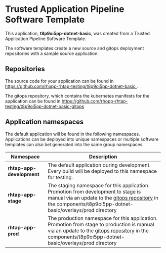 # Trusted Application Pipeline Software Template

This application, **t8p9oi5pp-dotnet-basic**, was created from a Trusted Application Pipeline Software Template.

The software templates create a new source and gitops deployment repositories with a sample source application. 

## Repositories

The source code for your application can be found in [https://github.com/rhopp-rhtap-testing/t8p9oi5pp-dotnet-basic ](https://github.com/rhopp-rhtap-testing/t8p9oi5pp-dotnet-basic ).
 
The gitops repository, which contains the kubernetes manifests for the application can be found in 
[https://github.com/rhopp-rhtap-testing/t8p9oi5pp-dotnet-basic-gitops ](https://github.com/rhopp-rhtap-testing/t8p9oi5pp-dotnet-basic-gitops ) 

## Application namespaces 

The default application will be found in the following namespaces. Applications can be deployed into unique namespaces or multiple software templates can also bet generated into the same group namespaces.  

|  Namespace   |  Description   |  
| -------- | -------- |   
| **rhtap-app-development** | The default application during development. Every build will be deployed to this namespace for testing. | 
| **rhtap-app-stage** | The staging namespace for this application. Promotion from development to stage is manual via an update to the [gitops repository](https://github.com/rhopp-rhtap-testing/t8p9oi5pp-dotnet-basic-gitops ) in the components/t8p9oi5pp-dotnet-basic/overlays/prod directory |  
| **rhtap-app-prod** | The production namespace for this application. Promotion from stage to production is manual via an update to the [gitops repository](https://github.com/rhopp-rhtap-testing/t8p9oi5pp-dotnet-basic-gitops ) in the components/t8p9oi5pp-dotnet-basic/overlays/prod directory | 
